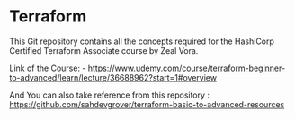 # Terraform

This Git repository contains all the concepts required for the HashiCorp Certified Terraform Associate course by Zeal Vora.

Link of the Course: - https://www.udemy.com/course/terraform-beginner-to-advanced/learn/lecture/36688962?start=1#overview

And You can also take reference from this repository : https://github.com/sahdevgrover/terraform-basic-to-advanced-resources
